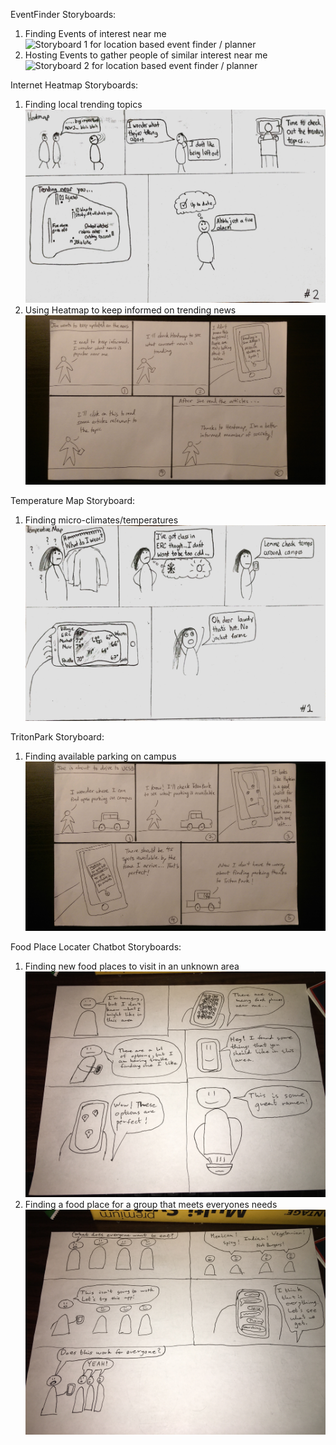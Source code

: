 EventFinder Storyboards:
1. Finding Events of interest near me
![Storyboard 1 for location based event finder / planner](./storyboards/todd_event1.jpg "Finding Events of interest near me")
2. Hosting Events to gather people of similar interest near me
![Storyboard 2 for location based event finder / planner](./storyboards/todd_event2.jpg "Finding Events of interest near me")

Internet Heatmap Storyboards:
1. Finding local trending topics
![Storyboard 1 for news heatmap](./storyboards/albert_heatmap.jpg "Finding trending news near me")
2. Using Heatmap to keep informed on trending news
![Storyboard 2 for news heatmap](./storyboards/sanjeev_heatmap.jpg "Finding trending news near me")
 
Temperature Map Storyboard:
1. Finding micro-climates/temperatures
![Storyboard 1 for temperature map](./storyboards/albert_temperature.jpg "Finding temperatures near me")
  
TritonPark Storyboard:
1. Finding available parking on campus
![Storyboard 1 for parking finder](./storyboards/sanjeev_park.jpg "Finding parking on campus")

Food Place Locater Chatbot Storyboards:
1. Finding new food places to visit in an unknown area
![Storyboard 1 for food chat bot](./storyboards/alex_food1.jpg "Finding new food places to visit in an unknown area")
2. Finding a food place for a group that meets everyones needs
![Storyboard 2 for food chat bot](./storyboards/alex_food2.jpg "Finding a food place for a group that meets everyones needs")
